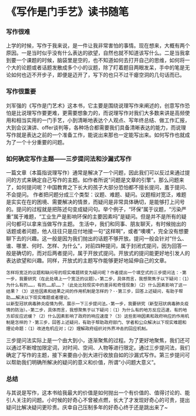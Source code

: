# 《写作是门手艺》读书随笔


### 写作很难
上学的时候，写作于我来说，是一件让我非常害怕的事情。现在想来，大概有两个原因。一是当时似乎没有什么表达的欲望，自然也就不知道该写什么。二是当我拿到要一个课题的时候，脑袋里是空的，也不知道如何去打开自己的思维，如何将一个大的论题或者话题发散成多个小的议题，除了盯着题目两眼发呆，手中的笔是无论如何也迈不开步子，即便是迈开了，写下的也只不过干瘪空洞的几句话而已。

### 写作很重要
刘军强的《写作是门艺术》这本书，它主要是围绕说理写作来阐述的，创意写作恐怕是比说理写作要更难，更需要想象力的，而说理写作对我们大多数来讲是高频使用和相当实用的一门手艺，小到清晰地表达个人观点、写年终总结、做工作汇报，大到会议演讲、offer谈判等，各种场合都需要我们具备清晰表达的能力，而说理写作就是表达之前的一个准备工作，能说出来那也一定能写出来。如何写作也就成为了一个十分重要的问题。

### 如何确定写作主题——三步提问法和沙漏式写作
一篇文章（本篇指说理写作）通常是解决了一个问题，因此我们可以反过来通过提问的方式来确定自己写作的主题。如作者所说“问题是文章的引擎”。那么问题来了，如何提问呢？中国教育之下长大的孩子大部分恐怕都不擅长提问，羞于提问、不会提问。
作者把问题分成三个类型：议题、难题、疑问。议题相对宽泛，难题是实实在在的困境、需要解决的情景，而疑问是非常具体确切，是能够打上问号的。提问的过程就是把陈述句变成疑问句。举个例子，“环保”属于议题，“污染严重”属于难题，“工业生产是影响环保的主要因素吗”是疑问。但是并不是所有的疑问句都可以拿来当做写作主题。
生活中，我们和同事、朋友聊天，有时候抛出的话题或者问题，他人往往只是应付地接一句“这样啊”，或者“噢噢”，完全没有想要聊下去的兴趣。这一般是因为我们抛出的话题不够开放。提问一般会针对“什么、谁、哪里、何时、怎样、为什么”，对前四种提问，属于封闭式提问，因为回答一般是确切的，而对后两者提问，属于开放式提问。开放式的提问能更好地引发人的表达欲望和兴趣。同样，开放式的主题写作能够更好地延伸自己的文章。

    怎样将宽泛的议题和缺问号的现实难题转变为疑问呢？作者提出一个填空式的三步提问法：·第一步，我要研究（在此处填上一个宽泛的议题）。·第二步，具体而言，我想聚焦于以下疑问：（1）为什么有的……，有的……却……？（此处比较现实中的差异和奇怪现象）（2）什么因素影响了这一结果？（3）这些因素和结果之间的作用机制是怎样的？··第三步，回答上述疑问，有助于帮助……解决以下现实难题或者理论。
    以新型冠状病毒肺炎疫情为例，展示一下三步提问法。·第一步，我要研究（新型冠状病毒肺炎疫情的防治）。·第二步，具体而言，我想聚焦于以下疑问：（1）为什么有的地方反应迅速，有的地方却反应迟缓？（2）什么因素影响了政府的响应速度？（3）这些影响因素和政府响应的作用机制是怎样的？·第三步，回答上述疑问，有助于帮助政府部门、学者和公众解决以下现实难题和理论命题：（1）改进危机应对；（2）理解政府组织对外界冲击的回应机制。

三步提问法实际上是一个由大到小，逐渐聚焦的过程。为了更好地聚焦，我们还可以通过不断增加限定词，对时间、空间、人物等进行限定。通过三步提问法，我们确定了写作的主题，接下来要由小到大进行收放自如的沙漏式写作。第三步提问可以帮助我们明确所解决的疑问的意义和价值，所谓“小问题大意义”。

### 总结
与其说是写作，这本书给我最大的价值是如何抛出一个有价值的、值得讨论的、能引人关注的问题。小时候的好奇心不曾被点燃，长大了才发现好奇心的可贵，提出疑问比解决疑问更珍贵。庆幸自己压制多年的好奇心终于还是跳出来了~
